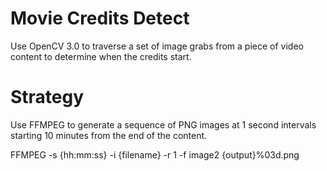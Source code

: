 # Movie Credits Detect

Use OpenCV 3.0 to traverse a set of image grabs from a piece of video content to determine when the credits start.

# Strategy

Use FFMPEG to generate a sequence of PNG images at 1 second intervals starting 10 minutes from the end of the content.

FFMPEG -s {hh:mm:ss} -i {filename} -r 1 -f image2 {output}%03d.png

